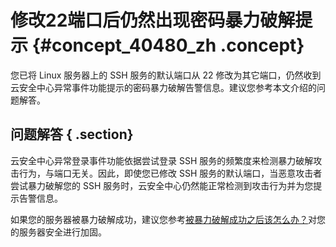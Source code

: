 # 修改22端口后仍然出现密码暴力破解提示 {#concept_40480_zh .concept}

您已将 Linux 服务器上的 SSH 服务的默认端口从 22 修改为其它端口，仍然收到云安全中心异常事件功能提示的密码暴力破解告警信息。建议您参考本文介绍的问题解答。

## 问题解答 { .section}

云安全中心异常登录事件功能依据尝试登录 SSH 服务的频繁度来检测暴力破解攻击行为，与端口无关。因此，即使您已修改 SSH 服务的默认端口，当恶意攻击者尝试暴力破解您的 SSH 服务时，云安全中心仍然能正常检测到攻击行为并为您提示告警信息。

如果您的服务器被暴力破解成功，建议您参考[被暴力破解成功之后该怎么办？](intl.zh-CN/常见问题/常见问题隐藏目录/被暴力破解成功之后该怎么办？.md#)对您的服务器安全进行加固。

